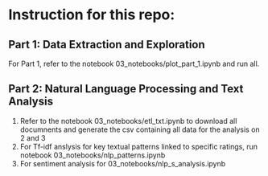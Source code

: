 # Instruction for this repo:
## Part 1: Data Extraction and Exploration
For Part 1, refer to the notebook 03_notebooks/plot_part_1.ipynb and run all. 
## Part 2: Natural Language Processing and Text Analysis
1. Refer to the notebook 03_notebooks/etl_txt.ipynb to download all documnents and generate the csv containing all data for the analysis on 2 and 3
2. For Tf-idf anslysis for key textual patterns linked to specific ratings, run notebook 03_notebooks/nlp_patterns.ipynb
3. For sentiment analysis for 03_notebooks/nlp_s_analysis.ipynb
